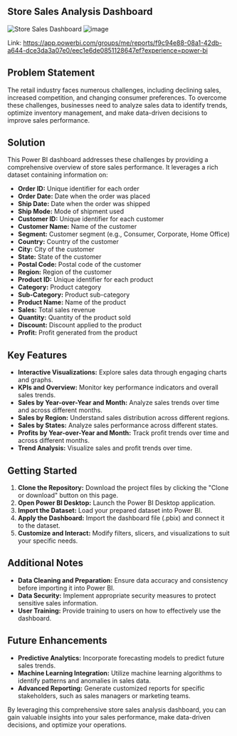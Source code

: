 ## **Store Sales Analysis Dashboard**

![Store Sales Dashboard](https://github.com/user-attachments/assets/f73f0e67-6f2b-481b-8e5e-3a8886bc88b2) ![image](https://github.com/user-attachments/assets/233fa0b0-0b46-4a1a-a4be-7ed6eab8c7d9)

Link: https://app.powerbi.com/groups/me/reports/f9c94e88-08a1-42db-a644-dce3da3a07e0/eec1e6de0851128647ef?experience=power-bi

## **Problem Statement**

The retail industry faces numerous challenges, including declining sales, increased competition, and changing consumer preferences. To overcome these challenges, businesses need to analyze sales data to identify trends, optimize inventory management, and make data-driven decisions to improve sales performance.

## **Solution**

This Power BI dashboard addresses these challenges by providing a comprehensive overview of store sales performance. It leverages a rich dataset containing information on:

* **Order ID:** Unique identifier for each order
* **Order Date:** Date when the order was placed
* **Ship Date:** Date when the order was shipped
* **Ship Mode:** Mode of shipment used
* **Customer ID:** Unique identifier for each customer
* **Customer Name:** Name of the customer
* **Segment:** Customer segment (e.g., Consumer, Corporate, Home Office)
* **Country:** Country of the customer
* **City:** City of the customer
* **State:** State of the customer
* **Postal Code:** Postal code of the customer
* **Region:** Region of the customer
* **Product ID:** Unique identifier for each product
* **Category:** Product category
* **Sub-Category:** Product sub-category
* **Product Name:** Name of the product
* **Sales:** Total sales revenue
* **Quantity:** Quantity of the product sold
* **Discount:** Discount applied to the product
* **Profit:** Profit generated from the product

## **Key Features**

* **Interactive Visualizations:** Explore sales data through engaging charts and graphs.
* **KPIs and Overview:** Monitor key performance indicators and overall sales trends.
* **Sales by Year-over-Year and Month:** Analyze sales trends over time and across different months.
* **Sales by Region:** Understand sales distribution across different regions.
* **Sales by States:** Analyze sales performance across different states.
* **Profits by Year-over-Year and Month:** Track profit trends over time and across different months.
* **Trend Analysis:** Visualize sales and profit trends over time.

## **Getting Started**

1. **Clone the Repository:** Download the project files by clicking the "Clone or download" button on this page.
2. **Open Power BI Desktop:** Launch the Power BI Desktop application.
3. **Import the Dataset:** Load your prepared dataset into Power BI.
4. **Apply the Dashboard:** Import the dashboard file (.pbix) and connect it to the dataset.
5. **Customize and Interact:** Modify filters, slicers, and visualizations to suit your specific needs.

## **Additional Notes**

* **Data Cleaning and Preparation:** Ensure data accuracy and consistency before importing it into Power BI.
* **Data Security:** Implement appropriate security measures to protect sensitive sales information.
* **User Training:** Provide training to users on how to effectively use the dashboard.

## **Future Enhancements**

* **Predictive Analytics:** Incorporate forecasting models to predict future sales trends.
* **Machine Learning Integration:** Utilize machine learning algorithms to identify patterns and anomalies in sales data.
* **Advanced Reporting:** Generate customized reports for specific stakeholders, such as sales managers or marketing teams.

By leveraging this comprehensive store sales analysis dashboard, you can gain valuable insights into your sales performance, make data-driven decisions, and optimize your operations.

